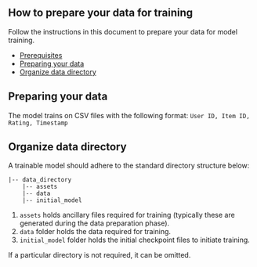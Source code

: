 ## How to prepare your data for training

Follow the instructions in this document to prepare your data for model training.
- [Prerequisites](#prerequisites)
- [Preparing your data](#preparing-your-data)
- [Organize data directory](#organize-data-directory)

## Preparing your data

The model trains on CSV files with the following format: `User ID, Item ID, Rating, Timestamp`

## Organize data directory

A trainable model should adhere to the standard directory structure below:

```
|-- data_directory
    |-- assets
    |-- data
    |-- initial_model
```

1. `assets` holds ancillary files required for training (typically these are generated during the data preparation phase).
2. `data` folder holds the data required for training.
3. `initial_model` folder holds the initial checkpoint files to initiate training.

If a particular directory is not required, it can be omitted.
